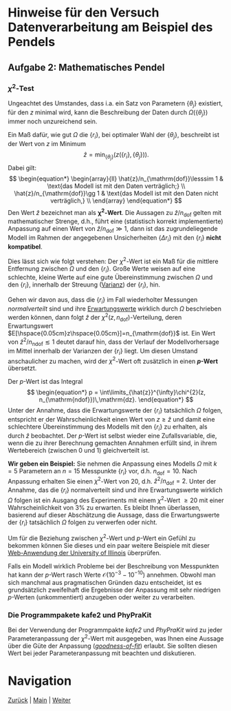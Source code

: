 # Hinweise für den Versuch Datenverarbeitung am Beispiel des Pendels

## Aufgabe 2: Mathematisches Pendel

### $\chi^{2}$-Test

Ungeachtet des Umstandes, dass i.a. ein Satz von Parametern $\{\theta_{j}\}$ existiert, für den $z$ minimal wird, kann die Beschreibung der Daten durch $\Omega(\{\theta_{j}\})$ immer noch unzureichend sein. 

Ein Maß dafür, wie gut $\Omega$ die $\{r_{i}\}$, bei optimaler Wahl der $\{\theta_{j}\}$, beschreibt ist der Wert von $z$ im Minimum
$$
\begin{equation*}
\hat{z}=\min_{\{\theta_{j}\}}\left(z(\{r_{i}\}, \{\theta_{j}\})\right).
\end{equation*}
$$
Dabei gilt: 
$$
\begin{equation*}
\begin{array}{ll}
\hat{z}/n_{\mathrm{dof}}\lesssim 1 & \text{das Modell ist mit den Daten verträglich;} \\
\hat{z}/n_{\mathrm{dof}}\gg 1 & \text{das Modell ist mit den Daten nicht verträglich,} \\
\end{array}
\end{equation*}
$$
Den Wert $\hat{z}$ bezeichnet man als **$\boldsymbol{\chi^{2}}$-Wert**. Die Aussagen zu $\hat{z}/n_{\mathrm{dof}}$ gelten mit mathematischer Strenge, d.h., führt eine (statistisch korrekt implementierte) Anpassung auf einen Wert von $\hat{z}/n_{\mathrm{dof}}\gg 1$, dann ist das zugrundeliegende Modell im Rahmen der angegebenen Unsicherheiten $\{\Delta r_{i}\}$ mit den $\{r_{i}\}$ **nicht kompatibel**. 

Dies lässt sich wie folgt verstehen: Der $\chi^{2}$-Wert ist ein Maß für die mittlere Entfernung zwischen $\Omega$ und den $\{r_{i}\}$. Große Werte weisen auf eine schlechte, kleine Werte auf eine gute Übereinstimmung zwischen $\Omega$ und den $\{r_{i}\}$, innerhalb der Streuung ([Varianz](https://de.wikipedia.org/wiki/Varianz_(Stochastik))) der $\{r_{i}\}$, hin. 

Gehen wir davon aus, dass die $\{r_{i}\}$ im Fall wiederholter Messungen *normalverteilt* sind und ihre [Erwartungswerte](https://de.wikipedia.org/wiki/Erwartungswert) wirklich durch $\Omega$ beschrieben werden können, dann folgt $\hat{z}$ der $\chi^{2}(z, n_{\mathrm{dof}})$-Verteilung, deren Erwartungswert $E[\hspace{0.05cm}z\hspace{0.05cm}]=n_{\mathrm{dof}}$ ist. Ein Wert von $\hat{z}^{2}/n_{\mathrm{ndof}}\lesssim1$ deutet darauf hin, dass der Verlauf der Modellvorhersage im Mittel innerhalb der Varianzen der $\{r_{i}\}$ liegt. Um diesen Umstand anschaulicher zu machen, wird der $\chi^{2}$-Wert oft zusätzlich in einen ***p*-Wert** übersetzt. 

Der *p*-Wert ist das Integral 
$$
\begin{equation*}
p = \int\limits_{\hat{z}}^{\infty}\chi^{2}(z, n_{\mathrm{ndof}})\,\mathrm{dz}.
\end{equation*}
$$
Unter der Annahme, dass die Erwartungswerte der $\{r_{i}\}$ tatsächlich $\Omega$ folgen, entspricht er der Wahrscheinlichkeit einen Wert von $z\geq\hat{z}$ und damit eine schlechtere Übereinstimmung des Modells mit den $\{r_{i}\}$ zu erhalten, als durch $\hat{z}$ beobachtet. Der *p*-Wert ist selbst wieder eine Zufallsvariable, die, wenn die zu ihrer Berechnung gemachten Annahmen erfüllt sind, in ihrem Wertebereich (zwischen 0 und 1) gleichverteilt ist. 

**Wir geben ein Beispiel:** Sie nehmen die Anpassung eines Modells $\Omega$ mit $k=5$ Parametern an $n=15$ Messpunkte $\{r_{i}\}$ vor, d.h. $n_{\mathrm{dof}}=10$. Nach Anpassung erhalten Sie einen $\chi^{2}$-Wert von 20, d.h. $\hat{z}^{2}/n_{\mathrm{dof}}=2$. Unter der Annahme, das die $\{r_{i}\}$ normalverteilt sind und ihre Erwartungswerte wirklich $\Omega$ folgen ist ein Ausgang des Experiments mit einem $\chi^{2}$-Wert $\geq20$ mit einer Wahrscheinlichkeit von 3% zu erwarten. Es bleibt Ihnen überlassen, basierend auf dieser Abschätzung die Aussage, dass die Erwartungswerte der $\{r_{i}\}$ tatsächlich $\Omega$ folgen zu verwerfen oder nicht. 

Um für die Beziehung zwischen $\chi^{2}$-Wert und *p*-Wert ein Gefühl zu bekommen können Sie dieses und ein paar weitere Beispiele mit dieser [Web-Anwendung der University of Illinois](http://courses.atlas.illinois.edu/spring2016/STAT/STAT200/pchisq.html) überprüfen. 

Falls ein Modell wirklich Probleme bei der Beschreibung von Messpunkten hat kann der *p*-Wert rasch Werte $\mathcal{O}(10^{-3}-10^{-10})$ annehmen. Obwohl man sich manchmal aus pragmatischen Gründen dazu entscheidet, ist es grundsätzlich zweifelhaft die Ergebnisse der Anpassung mit sehr niedrigen *p*-Werten (unkommentiert) anzugeben oder weiter zu verarbeiten. 

### Die Programmpakete kafe2 und PhyPraKit

Bei der Verwendung der Programmpakte *kafe2* und *PhyPraKit* wird zu jeder Parameteranpassung der $\chi^{2}$-Wert mit ausgegeben, was Ihnen eine Aussage über die Güte der Anpassung ([*goodness-of-fit*](https://en.wikipedia.org/wiki/Goodness_of_fit)) erlaubt. Sie sollten diesen Wert bei jeder Parameteranpassung mit beachten und diskutieren. 

# Navigation

[Zurück](https://gitlab.kit.edu/kit/etp-lehre/p1-praktikum/students/-/blob/main/Vorversuch/doc/Hinweise-Aufgabe-2-a.md) | [Main](https://gitlab.kit.edu/kit/etp-lehre/p1-praktikum/students/-/tree/main/Vorversuch) | [Weiter](https://gitlab.kit.edu/kit/etp-lehre/p1-praktikum/students/-/blob/main/Vorversuch/doc/Hinweise-Aufgabe-2-c.md)

